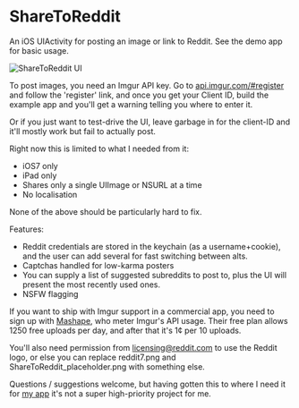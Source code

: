 ShareToReddit
=============

An iOS UIActivity for posting an image or link to Reddit. See the demo app for basic usage.

![ShareToReddit UI](http://i.imgur.com/KVR3fiC.png)

To post images, you need an Imgur API key. Go to [api.imgur.com/#register](http://api.imgur.com/#register) and follow the 'register' link, and once you get your Client ID, build the example app and you'll get a warning telling you where to enter it.

Or if you just want to test-drive the UI, leave garbage in for the client-ID and it'll mostly work but fail to actually post.

Right now this is limited to what I needed from it:
 - iOS7 only
 - iPad only
 - Shares only a single UIImage or NSURL at a time
 - No localisation

None of the above should be particularly hard to fix.

Features:
 - Reddit credentials are stored in the keychain (as a username+cookie), and the user can add several for fast switching between alts.
 - Captchas handled for low-karma posters
 - You can supply a list of suggested subreddits to post to, plus the UI will present the most recently used ones.
 - NSFW flagging

If you want to ship with Imgur support in a commercial app, you need to sign up with [Mashape](https://www.mashape.com/imgur/apiv3), who meter Imgur's API usage.
Their free plan allows 1250 free uploads per day, and after that it's 1¢ per 10 uploads.

You'll also need permission from licensing@reddit.com to use the Reddit logo, or else you can replace reddit7.png and ShareToReddit_placeholder.png with something else.

Questions / suggestions welcome, but having gotten this to where I need it for [my app](http://chunkyreader.com) it's not a super high-priority project for me.
